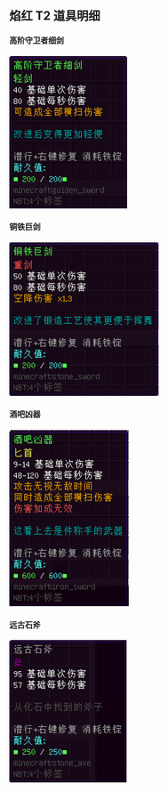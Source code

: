 ## 焰红 T2 道具明细

#### 高阶守卫者细剑

![高阶守卫者细剑](../../../../assets/images/Infinite_Infernal/item/item_red_t2_advancedGuardSword.png)

#### 铜铁巨剑

![铜铁巨剑](../../../../assets/images/Infinite_Infernal/item/item_red_t2_metalMegaEpee.png)

#### 酒吧凶器

![酒吧凶器](../../../../assets/images/Infinite_Infernal/item/item_red_t2_barDagger.png)

#### 远古石斧

![远古石斧](../../../../assets/images/Infinite_Infernal/item/item_red_t2_ancientStoneAxe.png)